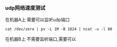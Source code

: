 ### udp网络速度测试
在机器A上 需要可以监听udp端口
```
cat /dev/zero | pv -L 1M -B 1024 | ncat -u -l 80
```

在机器B上 不需要监听端口,需要可以
